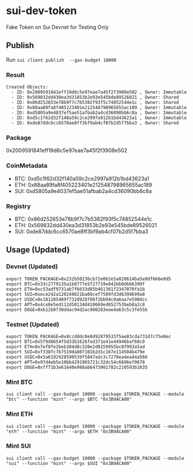 # sui-dev-token

Fake Token on Sui Devnet for Testing Only

## Publish

Run
`sui client publish  --gas-budget 10000`

### Result

```
Created Objects:
  - ID: 0x2009591841eff19d6c5e97eae7a45f2f3908e502 , Owner: Immutable
  - ID: 0x569832dd430ea3d31853b2e93e545bde89526021 , Owner: Shared
  - ID: 0x86d252653e78b9f7c7b5382f93f5c74852544e1c , Owner: Shared
  - ID: 0x88aa89fa8f405223401e212548798965655ac189 , Owner: Immutable
  - ID: 0xd5805a9e4037ef5ae51afbab2a4cd36090bb6c8a , Owner: Immutable
  - ID: 0xd5c1f62d32f140a59c2ce2997a912b1bd43623a1 , Owner: Immutable
  - ID: 0xde87ddc6cc6570ae8ff3bf9ab4cf07b2d5f7bba3 , Owner: Shared
```

### Package
0x2009591841eff19d6c5e97eae7a45f2f3908e502

### CoinMetadata
* BTC: 0xd5c1f62d32f140a59c2ce2997a912b1bd43623a1
* ETH: 0x88aa89fa8f405223401e212548798965655ac189
* SUI: 0xd5805a9e4037ef5ae51afbab2a4cd36090bb6c8a


### Registry
* BTC: 0x86d252653e78b9f7c7b5382f93f5c74852544e1c
* ETH: 0x569832dd430ea3d31853b2e93e545bde89526021
* SUI: 0xde87ddc6cc6570ae8ff3bf9ab4cf07b2d5f7bba3


## Usage (Updated)

### Devnet (Updated)
```
export TOKEN_PACKAGE=0x232b50236cb72e062e5a028614ba5e0df666e0d5
export BTC=0x33c2779135a1b8777e5f27719e042bb0dbb6399f
export ETH=0xc53adf9731ab7f6633d85b461361f2347070fa1b
export SUI=0xece242a120249621ba09cef7509fd3d6399699a8
export USDC=0x181285489f732d928f06f2bb94c0a6aa7e590dcc
export APT=0x4ce8e5ed112d58134d410669ed652753beb8a2c8
export DOGE=0xb12b0730ddac94d2ac900283eee4a63c5c3fe55b
```

### Testnet (Updated)
```
export TOKEN_PACKAGE=0x8ccdddc0e8d9287953375ae83cda731d7c75e0ec
export BTC=0x5f9d8654f5d33b1626fed371e41e44946baf68c0
export ETH=0x7ef0fe2beb304d8c320e2d8159955bc8f993a5ad
export SUI=0xf338fc7b7519da807101b2d1c167e114504b479e
export USDC=0x5a6192928590539f5847adc3c7270ea4ea44a566
export APT=0x97d4eb5e10bb4291965721c32dc54c6606ef0678
export DOGE=0xff71b3e61640e988ab6473901782c210593b1635
```

### Mint BTC
`sui client call --gas-budget 10000 --package $TOKEN_PACKAGE --module "btc" --function "mint" --args $BTC "0x3B9ACA00"`

### Mint ETH
`sui client call --gas-budget 10000 --package $TOKEN_PACKAGE --module "eth" --function "mint" --args $ETH "0x3B9ACA00"`

### Mint SUI
`sui client call --gas-budget 10000 --package $TOKEN_PACKAGE --module "sui" --function "mint" --args $SUI "0x3B9ACA00"`

